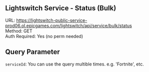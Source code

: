 ## Lightswitch Service - Status (Bulk)

URL: https://lightswitch-public-service-prod06.ol.epicgames.com/lightswitch/api/service/bulk/status \
Method: GET \
Auth Required: Yes (no perm needed)

## Query Parameter

`serviceId`: You can use the query multible times. e.g. 'Fortnite', etc.
